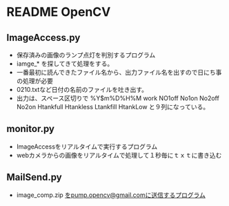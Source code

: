 # README OpenCV

## ImageAccess.py
* 保存済みの画像のランプ点灯を判別するプログラム
* iamge_* を探してきて処理をする。
* 一番最初に読んできたファイル名から、出力ファイル名を出すので日にち事の処理が必要
* 0210.txtなど日付の名前のファイルを吐き出す。
* 出力は、スペース区切りで %Y$m%D%H%M work NO1off No1on No2off No2on Htankfull Htankless Ltankfill HtankLow と９列になっている。

## monitor.py
* ImageAccessをリアルタイムで実行するプログラム
* webカメラからの画像をリアルタイムで処理して１秒毎にｔｘｔに書き込む

## MailSend.py
* image_comp.zip をpump.opencv@gmail.comに送信するプログラム 

